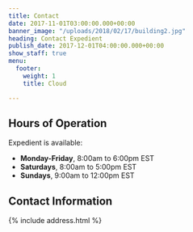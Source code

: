 ```yaml
---
title: Contact
date: 2017-11-01T03:00:00.000+00:00
banner_image: "/uploads/2018/02/17/building2.jpg"
heading: Contact Expedient
publish_date: 2017-12-01T04:00:00.000+00:00
show_staff: true
menu:
  footer:
    weight: 1
    title: Cloud

---
```

## Hours of Operation

Expedient is available:

* **Monday-Friday**, 8:00am to 6:00pm EST
* **Saturdays**, 8:00am to 5:00pm EST
* **Sundays**, 9:00am to 12:00pm EST

## Contact Information

{% include address.html %}